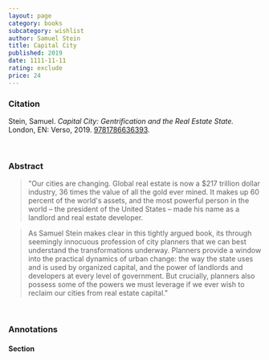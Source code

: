 ```yaml
---
layout: page
category: books
subcategory: wishlist
author: Samuel Stein
title: Capital City
published: 2019
date: 1111-11-11
rating: exclude
price: 24
---
```


### Citation

Stein, Samuel. *Capital City: Gentrification and the Real Estate State.* London, EN: Verso, 2019. [9781786636393](https://www.versobooks.com/en-ca/products/602-capital-city).

<br>

### Abstract

> "Our cities are changing. Global real estate is now a $217 trillion dollar industry, 36 times the value of all the gold ever mined. It makes up 60 percent of the world's assets, and the most powerful person in the world – the president of the United States – made his name as a landlord and real estate developer.

> As Samuel Stein makes clear in this tightly argued book, its through seemingly innocuous profession of city planners that we can best understand the transformations underway. Planners provide a window into the practical dynamics of urban change: the way the state uses and is used by organized capital, and the power of landlords and developers at every level of government. But crucially, planners also possess some of the powers we must leverage if we ever wish to reclaim our cities from real estate capital."

<br>

### Annotations

#### Section

<br>
